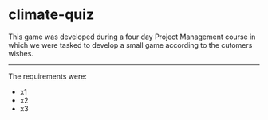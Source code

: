 # climate-quiz


This game was developed during a four day Project Management course in which we were tasked to develop a small game according to the cutomers wishes.

---

The requirements were:
* x1
* x2
* x3